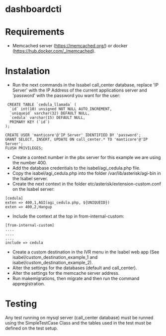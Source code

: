 # dashboardcti

# Requirements
- Memcached server (https://memcached.org/) or docker (https://hub.docker.com/_/memcached).

# Instalation

- Run the next commands in the Issabel call_center database, replace 'IP Server' with the IP Address of the current applications server and 'password' with the password you want for the user:
```
 CREATE TABLE `cedula_llamada` (
  `id` int(10) unsigned NOT NULL AUTO_INCREMENT,
  `uniqueid` varchar(32) DEFAULT NULL,
  `cedula` varchar(15) DEFAULT NULL,
  PRIMARY KEY (`id`)
);

CREATE USER 'manticore'@'IP Server' IDENTIFIED BY 'password';
GRANT SELECT, INSERT, UPDATE ON call_center.* TO 'manticore'@'IP Server';
FLUSH PRIVILEGES;
```
- Create a context number in the pbx server for this example we are using the number 400.
- Add the database credentials to the isabel/agi_cedula.php file.
- Copy the isabel/agi_cedula.php into the folder /var/lib/asterisk/agi-bin in the Isabel server.
- Create the next context in the folder etc/asterisk/extension-custom.conf on the Isabel server: 
```
[cedula] 
exten => 400,1,AGI(agi_cedula.php, ${UNIQUEID})  
exten => 400,2,Hangup 
```
- Include the context at the top in from-internal-custom:
```
[from-internal-custom]	
....
....
....
include => cedula
```
- Create a custom destination in the IVR menu in the Isabel web app (See isabel/custom_destination_example_1 and isabel/custom_destination_example_2).
- Alter the settings for the databases (default and call_center).
- Alter the settings for the memcache server address.
- Run makemigrations, then migrate and then run the command appregistration.

# Testing
Any test running on mysql server (call_center database) must be runned using the SimpleTestCase Class and the tables used in the test must be defined on the test setup.